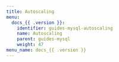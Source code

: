 ```yaml
---
title: Autoscaling
menu:
  docs_{{ .version }}:
    identifier: guides-mysql-autoscaling
    name: Autoscaling
    parent: guides-mysql
    weight: 47
menu_name: docs_{{ .version }}
---
```

